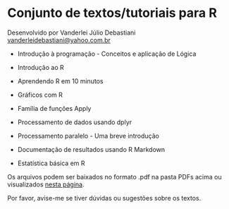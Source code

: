# Conjunto de textos/tutoriais para R

Desenvolvido por Vanderlei Júlio Debastiani <vanderleidebastiani@yahoo.com.br>

* Introdução à programação - Conceitos e aplicação de Lógica

* Introdução ao R

* Aprendendo R em 10 minutos

* Gráficos com R

* Família de funções Apply

* Processamento de dados usando dplyr

* Processamento paralelo - Uma breve introdução

* Documentação de resultados usando R Markdown

* Estatística básica em R

Os arquivos podem ser baixados no formato .pdf na pasta PDFs acima ou visualizados [nesta página](https://vanderleidebastiani.github.io/tutoriais).

Por favor, avise-me se tiver dúvidas ou sugestões sobre os textos.